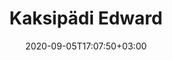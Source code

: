 ---
title: "Kaksipädi Edward"
date: 2020-09-05T17:07:50+03:00
type: route
category: "route"
route_type: "boulder"
sector_weight: 3
link_27crags: https://27crags.com/crags/veikkola/routes/kaksipadi-edward
---
